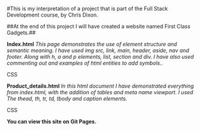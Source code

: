 #This is my interpretation of a project that is part of the Full Stack Development course, by Chris Dixon.

##At the end of this project I will have created a website named First Class Gadgets.##

**Index.html**  *This page demonstrates the use of element structure and semantic meaning. I have used img src, link, main, header, aside, nav and footer. Along with h, a and p elements, list, section and div. I have also used commenting out and examples of html entities to add symbols..*

CSS

**Product_details.html**  *In this html document I have demonstrated everything from index.html, with the addition of tables and meta name viewport. I used The thead, th, tr, td, tbody and caption elements.*

CSS

**You can view this site on Git Pages.**